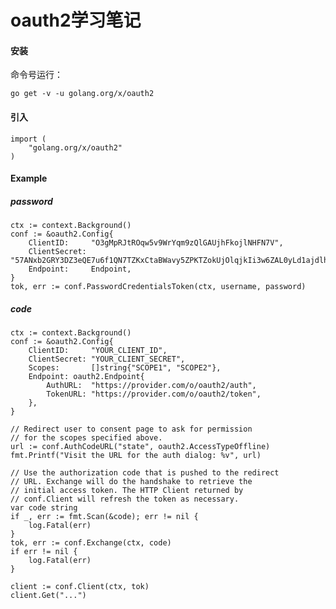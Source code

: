 # oauth2学习笔记

#### 安装
命令号运行：
 
    go get -v -u golang.org/x/oauth2
#### 引入
    import (
        "golang.org/x/oauth2"
    )
#### Example
##### password
	ctx := context.Background()
	conf := &oauth2.Config{
		ClientID:     "O3gMpRJtROqw5v9WrYqm9zQlGAUjhFkojlNHFN7V",
		ClientSecret: "57ANxb2GRY3DZ3eQE7u6f1QN7TZKxCtaBWavy5ZPKTZokUjOlqjkIi3w6ZAL0yLd1ajdlhAYLYcfPitYFobLSghtDOIYIhJVlNxACumMyJfObEo7AymQvClM6pQQpIQC",
		Endpoint:     Endpoint,
	}
	tok, err := conf.PasswordCredentialsToken(ctx, username, password)
##### code
    ctx := context.Background()
    conf := &oauth2.Config{
        ClientID:     "YOUR_CLIENT_ID",
        ClientSecret: "YOUR_CLIENT_SECRET",
        Scopes:       []string{"SCOPE1", "SCOPE2"},
        Endpoint: oauth2.Endpoint{
            AuthURL:  "https://provider.com/o/oauth2/auth",
            TokenURL: "https://provider.com/o/oauth2/token",
        },
    }
 
    // Redirect user to consent page to ask for permission
    // for the scopes specified above.
    url := conf.AuthCodeURL("state", oauth2.AccessTypeOffline)
    fmt.Printf("Visit the URL for the auth dialog: %v", url)
 
    // Use the authorization code that is pushed to the redirect
    // URL. Exchange will do the handshake to retrieve the
    // initial access token. The HTTP Client returned by
    // conf.Client will refresh the token as necessary.
    var code string
    if _, err := fmt.Scan(&code); err != nil {
        log.Fatal(err)
    }
    tok, err := conf.Exchange(ctx, code)
    if err != nil {
        log.Fatal(err)
    }
 
    client := conf.Client(ctx, tok)
    client.Get("...")